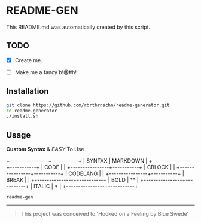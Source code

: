 # README-GEN
This README.md was automatically created by this script.
## TODO

* [X] Create me.


* [ ] Make me a fancy b!@#h!

## Installation

```bash
git clone https://github.com/rbrtbrnschn/readme-generator.git
cd readme-generator
./install.sh

```


## Usage
**Custom Syntax** & *EASY* To Use

+----------------+-----------+
|     SYNTAX     |  MARKDOWN |
+----------------+-----------+
|      CODE      |           |
+----------------+-----------+
|     CBLOCK     |           |
+----------------+-----------+
| CODELANG<lang> |    <lang> |
+----------------+-----------+
|      BREAK     |           |
+----------------+-----------+
|      BOLD      |     **    |
+----------------+-----------+
|     ITALIC     |     *     |
+----------------+-----------+

```
readme-gen
```

<hr/>

> This project was conceived to 'Hooked on a Feeling by Blue Swede'

